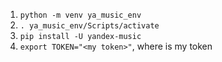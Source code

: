 1. `python -m venv ya_music_env`
2. `. ya_music_env/Scripts/activate`
3. `pip install -U yandex-music`
4. `export TOKEN="<my token>"`, where <my token> is my token
